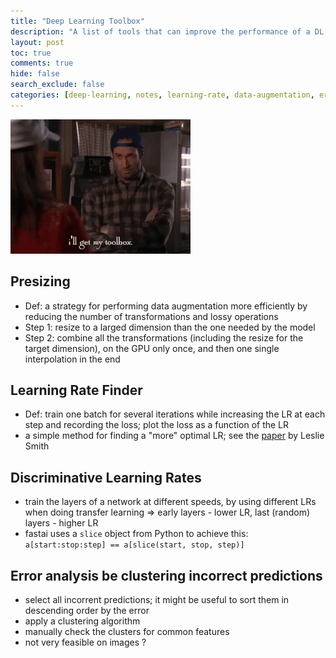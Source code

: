 ```yaml
---
title: "Deep Learning Toolbox"
description: "A list of tools that can improve the performance of a DL model."
layout: post
toc: true
comments: true
hide: false
search_exclude: false
categories: [deep-learning, notes, learning-rate, data-augmentation, error-analysis]
---
```


![](/images/fastpages_posts/toolbox.gif)

## Presizing

- Def: a strategy for performing data augmentation more efficiently by reducing the number of transformations and lossy operations
- Step 1: resize to a larged dimension than the one needed by the model
- Step 2: combine all the transformations (including the resize for the target dimension), on the GPU only once, and then one single interpolation in the end

## Learning Rate Finder

- Def: train one batch for several iterations while increasing the LR at each step and recording the loss; plot the loss as a function of the LR
- a simple method for finding a "more" optimal LR; see the [paper](https://arxiv.org/abs/1506.01186) by Leslie Smith 

## Discriminative Learning Rates
- train the layers of a network at different speeds, by using different LRs when doing transfer learning => early layers - lower LR, last (random) layers - higher LR
- fastai uses a `slice` object from Python to achieve this:  `a[start:stop:step] == a[slice(start, stop, step)]`

## Error analysis be clustering incorrect predictions
- select all incorrent predictions; it might be useful to sort them in descending order by the error
- apply a clustering algorithm
- manually check the clusters for common features
- not very feasible on images ?
